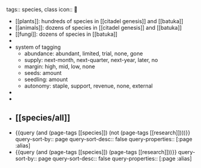 tags:: species, class
icon:: 🌈

- [[plants]]: hundreds of species in [[citadel genesis]] and [[batuka]]
- [[animals]]: dozens of species in [[citadel genesis]] and [[batuka]]
- [[fungi]]: dozens of species in [[batuka]]
-
- system of tagging
	- abundance: abundant, limited, trial, none, gone
	- supply: next-month, next-quarter, next-year, later, no
	- margin: high, mid, low, none
	- seeds: amount
	- seedling: amount
	- autonomy: staple, support, revenue, none, external
-
-
- ## [[species/all]]
- {{query (and (page-tags [[species]]) (not (page-tags [[research]])))}}
  query-sort-by:: page
  query-sort-desc:: false
  query-properties:: [:page :alias]
- {{query (and (page-tags [[species]]) (page-tags [[research]]))}}
  query-sort-by:: page
  query-sort-desc:: false
  query-properties:: [:page :alias]